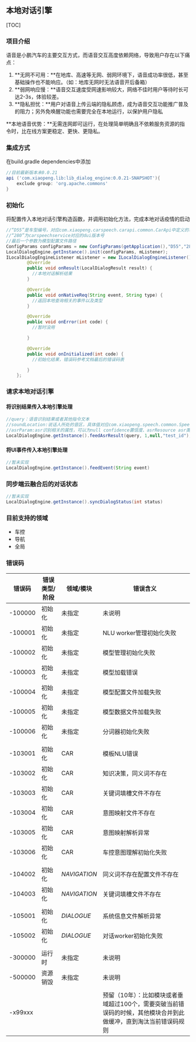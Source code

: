 ## 本地对话引擎

[TOC]

### 项目介绍

语音是小鹏汽车的主要交互方式，而语音交互高度依赖网络，导致用户存在以下痛点：

1. **无网不可用：**在地库、高速等无网、弱网环境下，语音成功率很低，甚至基础操作也不能响应。（如：地库无网时无法语音开后备箱）
2. **弱网响应慢：**语音交互速度受网速影响较大，网络不佳时用户等待时长可达2-3s，体验较差。
3. **隐私担忧：**用户对语音上传云端的隐私顾虑，成为语音交互功能推广普及的阻力；另外免唤醒功能也需要完全在本地运行，以保护用户隐私

**本地语音优势：**无需连网即可运行，在处理简单明确且不依赖服务资源的指令时，比在线方案更稳定、更快、更隐私。

### 集成方式

在build.gradle dependencies中添加

```groovy
//目前最新版本未0.0.21
api ('com.xiaopeng.lib:lib_dialog_engine:0.0.21-SNAPSHOT'){
    exclude group: 'org.apache.commons'
}
```

### 初始化

将配置传入本地对话引擎构造函数，并调用初始化方法，完成本地对话疫情的启动

```java
//“D55”是车型编号，对应com.xiaopeng.carspeech.carapi.common.CarApi中定义的车型
//“280”为carspeechservice对应的dui版本号
//最后一个参数为模型配置文件路径
ConfigParams configParams = new ConfigParams(getApplication(),"D55","280",false,"/sdcard/aispeech/assets/");
LocalDialogEngine.getInstance().init(configParams, mListener);
ILocalDialogEngineListener mListener = new ILocalDialogEngineListener() {
        @Override
        public void onResult(LocalDialogResult result) {
          //本地对话解析结果
        }

        @Override
        public void onNativeReq(String event, String type) {
          //返回本地查询相关的事件以及类型
        }

        @Override
        public void onError(int code) {
          //暂时没用

        }

        @Override
        public void onInitialized(int code) {
          //初始化结果，错误码参考文档最后的错误码表

        }
    };
```

### 请求本地对话引擎

#### 将识别结果传入本地引擎处理

```java
//query：语音识别结果或者其他指令文本
//soundLocation:说话人所处的音区，具体值对应com.xiaopeng.speech.common.SpeechConstant里面的常量   ALL_LOCATION = 0;DRIVE_LOCATION = 1; PASSENGER_LOCATION = 2; REAR_LEFT = 3; REAR_RIGHT = 4; REAR_MIDDLE = 5;
//asrParam:asr识别相关的属性，可以为null confidence置信度、asrResource asr类型，
LocalDialogEngine.getInstance().feedAsrResult(query, 1,null,"test_id");
```

#### 将UI事件传入本地引擎处理 

```java
//暂未实现
LocalDialogEngine.getInstance().feedEvent(String event)
```

### 同步端云融合后的对话状态

```java
//暂未实现
LocalDialogEngine.getInstance().syncDialogStatus(int status)
```

### 目前支持的领域

- 车控
- 导航
- 全局

### 错误码

| 错误码  | 错误类型/阶段 | 领域/模块    | 错误含义                                                     |
| ------- | ------------- | ------------ | ------------------------------------------------------------ |
| -100000 | 初始化        | 未指定       | 未说明                                                       |
| -100001 | 初始化        | 未指定       | NLU worker管理初始化失败                                     |
| -100002 | 初始化        | 未指定       | 模型管理初始化失败                                           |
| -100003 | 初始化        | 未指定       | 模型加载错误                                                 |
| -100004 | 初始化        | 未指定       | 模型配置文件加载失败                                         |
| -100005 | 初始化        | 未指定       | 模型数据文件加载失败                                         |
| -100006 | 初始化        | 未指定       | 分词器初始化失败                                             |
|         |               |              |                                                              |
| -103001 | 初始化        | CAR          | 模板NLU错误                                                  |
| -103002 | 初始化        | CAR          | 知识决策，同义词不存在                                       |
| -103003 | 初始化        | CAR          | 关键词填槽文件不存在                                         |
| -103004 | 初始化        | CAR          | 意图映射文件不存在                                           |
| -103005 | 初始化        | CAR          | 意图映射解析异常                                             |
| -103006 | 初始化        | CAR          | 车控意图理解初始化失败                                       |
|         |               |              |                                                              |
| -104002 | 初始化        | *NAVIGATION* | 同义词不存在配置文件不存在                                   |
| -104003 | 初始化        | *NAVIGATION* | 关键词填槽文件不存在                                         |
|         |               |              |                                                              |
| -105001 | 初始化        | *DIALOGUE*   | 系统信息文件解析异常                                         |
| -105002 | 初始化        | *DIALOGUE*   | 对话worker初始化失败                                         |
|         |               |              |                                                              |
| -300000 | 运行时        | 未指定       | 未说明                                                       |
| -500000 | 资源销毁      | 未指定       | 未说明                                                       |
|         |               |              |                                                              |
| -x99xxx |               |              | 预留（10年）：比如模块或者垂域超过100个，需要突破当前错误码的时候，其他模块合并到此做缓冲，直到淘汰当前错误码规则 |